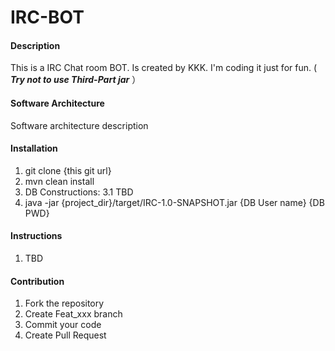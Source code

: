 # IRC-BOT

#### Description
This is a IRC Chat room BOT. Is created by KKK. I'm coding it just for fun. ( _**Try not to use Third-Part jar**_ ）

#### Software Architecture
Software architecture description

#### Installation

1.  git clone {this git url}
2.  mvn clean install
3.  DB Constructions:
    3.1 TBD
4.  java -jar {project_dir}/target/IRC-1.0-SNAPSHOT.jar {DB User name} {DB PWD}

#### Instructions

1.  TBD

#### Contribution

1.  Fork the repository
2.  Create Feat_xxx branch
3.  Commit your code
4.  Create Pull Request

